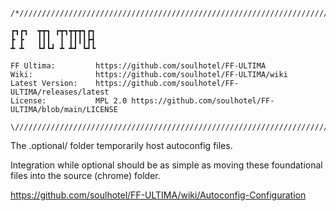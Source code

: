```
/*///////////////////////////////////////////////////////////////////////////////////////\

┏┓┏┓  ┳┳┓ ┏┳┓┳┳┳┓┏┓
┣ ┣   ┃┃┃  ┃ ┃┃┃┃┣┫
┻ ┻   ┗┛┗┛ ┻ ┻┛ ┗┛┗
                   
FF Ultima:         https://github.com/soulhotel/FF-ULTIMA
Wiki:              https://github.com/soulhotel/FF-ULTIMA/wiki
Latest Version:    https://github.com/soulhotel/FF-ULTIMA/releases/latest                 
License:           MPL 2.0 https://github.com/soulhotel/FF-ULTIMA/blob/main/LICENSE

\////////////////////////////////////////////////////////////////////////////////////////*/
```

The .optional/ folder temporarily host autoconfig files.

Integration while optional should be as simple as moving these foundational files into the source (chrome) folder.

https://github.com/soulhotel/FF-ULTIMA/wiki/Autoconfig-Configuration
